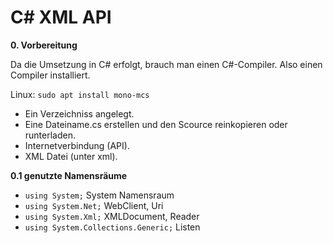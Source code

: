 # C# XML API

__0. Vorbereitung__

Da die Umsetzung in C# erfolgt, brauch man einen C#-Compiler.
Also einen Compiler installiert.

Linux:
`sudo apt install mono-mcs`

- Ein Verzeichniss angelegt.
- Eine Dateiname.cs erstellen und den Scource reinkopieren oder runterladen.
- Internetverbindung (API).
- XML Datei (unter xml).


__0.1 genutzte Namensräume__

- `using System;` System Namensraum
- `using System.Net;` WebClient, Uri
- `using System.Xml;` XMLDocument, Reader
- `using System.Collections.Generic;` Listen
